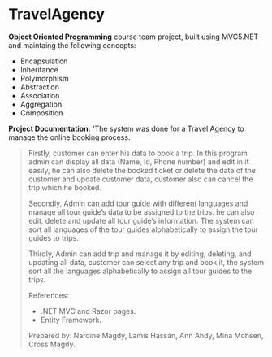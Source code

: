 # TravelAgency

**Object Oriented Programming** course team project, built using MVC5.NET and maintaing the following concepts:
 * Encapsulation
 * Inheritance
 * Polymorphism
 * Abstraction
 * Association 
 * Aggregation
 * Composition


**Project Documentation:**
'The system was done for a Travel Agency to manage the online booking process.

>Firstly, customer can enter his data to book a trip. In this program admin can display all data (Name, Id, Phone number) and edit in it easily, he can also delete the booked ticket or delete the data of the customer and update customer data, customer also can cancel the trip which he booked.
>
>Secondly, Admin can add tour guide with different languages and manage all tour guide’s data to be assigned to the trips. he can also edit, delete and update all tour guide’s information. The system can sort all languages of the tour guides alphabetically to assign the tour guides to trips.
>
>Thirdly, Admin can add trip and manage it by editing, deleting, and updating all data, customer can select any trip and book it, the system sort all the languages alphabetically to assign all tour guides to the trips.
>
>
>References:
>- .NET MVC and Razor pages.
>- Entity Framework. 
 >
> Prepared by:
>Nardine Magdy, Lamis Hassan, Ann Ahdy, Mina Mohsen, Cross Magdy.
